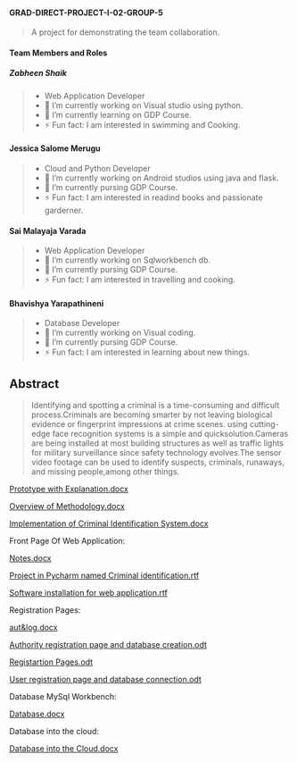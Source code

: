 #### GRAD-DIRECT-PROJECT-I-02-GROUP-5
> A project for demonstrating the team collaboration.

#### Team Members and Roles

##### Zabheen Shaik 
> -  Web Application Developer
> - 🔭 I’m currently working on Visual studio using python.
> - 🌱 I’m currently learning on GDP Course.
> - ⚡ Fun fact: I am interested in swimming and Cooking.

#### Jessica Salome Merugu
> - Cloud and Python Developer
> - 🔭 I’m currently working on Android studios using java and flask.
> - 🌱 I’m currently pursing GDP Course.
> - ⚡ Fun fact: I am interested in readind books and passionate garderner.

#### Sai Malayaja Varada
> - Web Application Developer 
> - 🔭 I’m currently working on Sqlworkbench db.
> - 🌱 I’m currently pursing GDP Course.
> - ⚡ Fun fact: I am interested in travelling and cooking.

 #### Bhavishya Yarapathineni
> - Database Developer
> - 🔭 I’m currently working on Visual coding.
> - 🌱 I’m currently pursing GDP Course.
> - ⚡ Fun fact: I am interested in learning about new things.

## Abstract

> Identifying and spotting a criminal is a time-consuming and difficult process.Criminals are becoming smarter by not leaving biological evidence or fingerprint impressions at crime scenes. 
using cutting-edge face recognition systems is a simple and quicksolution.Cameras are being installed at most building structures as well as traffic lights for military surveillance since safety technology evolves.The sensor video footage can be used to identify suspects, criminals, runaways, and missing people,among other things. 

[Prototype with Explanation.docx](https://github.com/SaiMalayajaVarada/GRAD-DIRECT-PROJECT-I-02-GROUP-5/files/9825909/Prototype.with.Explanation.docx)

[Overview of Methodology.docx](https://github.com/SaiMalayajaVarada/GRAD-DIRECT-PROJECT-I-02-GROUP-5/files/9831419/Overview.of.Methodology.docx)

[Implementation of Criminal Identification System.docx](https://github.com/SaiMalayajaVarada/GRAD-DIRECT-PROJECT-I-02-GROUP-5/files/9831421/Implementation.of.Criminal.Identification.System.docx)

Front Page Of Web Application:

[Notes.docx](https://github.com/SaiMalayajaVarada/GRAD-DIRECT-PROJECT-I-02-GROUP-5/blob/main/Android%20App/Notes.docx)

[Project in Pycharm named Criminal identification.rtf](https://github.com/SaiMalayajaVarada/GRAD-DIRECT-PROJECT-I-02-GROUP-5/blob/main/Android%20App/Project%20in%20PyCharm%20named%20Criminal%20Identification.rtf)

[Software installation for web application.rtf](https://github.com/SaiMalayajaVarada/GRAD-DIRECT-PROJECT-I-02-GROUP-5/blob/main/Android%20App/Software%20Installations%20for%20Web%20Application.rtf)

Registration Pages:

[aut&log.docx](https://github.com/SaiMalayajaVarada/GRAD-DIRECT-PROJECT-I-02-GROUP-5/blob/main/Android%20App/aut%26log.docx) 

[Authority registration page and database creation.odt](https://github.com/SaiMalayajaVarada/GRAD-DIRECT-PROJECT-I-02-GROUP-5/blob/main/Android%20App/Authority%20registration%20page%20and%20database%20creation..odt)

[Registartion Pages.odt](https://github.com/SaiMalayajaVarada/GRAD-DIRECT-PROJECT-I-02-GROUP-5/blob/main/Android%20App/Registration%20Pages.odt)

[User registration page and database connection.odt](https://github.com/SaiMalayajaVarada/GRAD-DIRECT-PROJECT-I-02-GROUP-5/blob/main/Android%20App/User%20registration%20page%20and%20database%20connection.odt)

Database MySql Workbench:

[Database.docx](https://github.com/SaiMalayajaVarada/GRAD-DIRECT-PROJECT-I-02-GROUP-5/blob/main/Android%20App/DATABASE.docx)


Database into the cloud:

[Database into the Cloud.docx](https://github.com/SaiMalayajaVarada/GRAD-DIRECT-PROJECT-I-02-GROUP-5/blob/main/Web%20App/Criminal%20Database%20Connection.docx)
